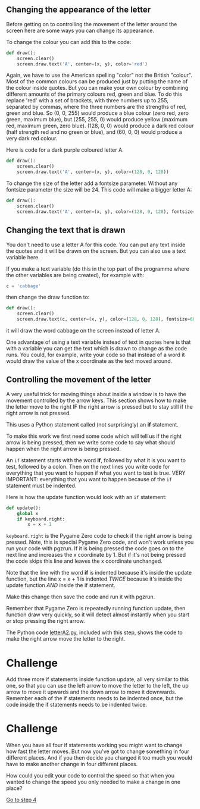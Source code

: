 Changing the appearance of the letter
-------------------------------------

Before getting on to controlling the movement of the letter around the screen here are some ways you can change its appearance.

To change the colour you can add this to the code:


```python
def draw():
    screen.clear()
    screen.draw.text('A', center=(x, y), color='red')
```

Again, we have to use the American spelling "color" not the British "colour". Most of the common colours can be produced just by putting the name of the colour inside quotes. But you can make your own colour by combining different amounts of the primary colours red, green and blue. To do this replace 'red' with a set of brackets, with three numbers up to 255, separated by commas, where the three numbers are the strengths of red, green and blue. So (0, 0, 255) would produce a blue colour (zero red, zero green, maximum blue), but (255, 255, 0) would produce yellow (maximum red, maximum green, zero blue). (128, 0, 0) would produce a dark red colour (half strength red and no green or blue), and (60, 0, 0) would produce a very dark red colour.

Here is code for a dark purple coloured letter A.

```python
def draw():
    screen.clear()
    screen.draw.text('A', center=(x, y), color=(128, 0, 128))
```

To change the size of the letter add a fontsize parameter. Without any fontsize parameter the size will be 24. This code will make a bigger letter A:

```python
def draw():
    screen.clear()
    screen.draw.text('A', center=(x, y), color=(128, 0, 128), fontsize=60)
```

Changing the text that is drawn
-------------------------------

You don't need to use a letter A for this code. You can put any text inside the quotes and it will be drawn on the screen. But you can also use a text variable here.

If you make a text variable (do this in the top part of the programme where the other variables are being created), for example with:
```python
c = 'cabbage'
```
then change the draw function to:

```python
def draw():
    screen.clear()
    screen.draw.text(c, center=(x, y), color=(128, 0, 128), fontsize=60)
```
it will draw the word cabbage on the screen instead of letter A.

One advantage of using a text variable instead of text in quotes here is that with a variable you can get the text which is drawn to change as the code runs. You could, for example, write your code so that instead of a word it would draw the value of the x coordinate as the text moved around.

Controlling the movement of the letter
--------------------------------------

A very useful trick for moving things about inside a window is to have the movement controlled by the arrow keys. This section shows how to make the letter move to the right IF the right arrow is pressed but to stay still if the right arrow is not pressed.

This uses a Python statement called (not surprisingly) an **if** statement.

To make this work we first need some code which will tell us if the right arrow is being pressed, then we write some code to say what should happen when the right arrow is being pressed.

An ```if``` statement starts with the word **if**, followed by what it is you want to test, followed by a colon. Then on the next lines you write code for everything that you want to happen if what you want to test is true. VERY IMPORTANT: everything that you want to happen because of the ```if``` statement must be indented.

Here is how the update function would look with an ```if``` statement:

```python
def update():
    global x
    if keyboard.right:
        x = x + 1
```

```keyboard.right``` is the Pygame Zero code to check if the right arrow is being pressed. Note, this is special Pygame Zero code, and won't work unless you run your code with pgzrun. If it is being pressed the code goes on to the next line and increases the x coordinate by 1. But if it's not being pressed the code skips this line and leaves the x coordinate unchanged. 

Note that the line with the word **if** is indented because it's inside the update function, but the line x = x + 1 is indented *TWICE* because it's inside the update function *AND* inside the if statement.

Make this change then save the code and run it with pgzrun.

Remember that Pygame Zero is repeatedly running function update, then function draw very quickly, so it will detect almost instantly when you start or stop pressing the right arrow.

The Python code [letterA2.py](letterA2.py), included with this step, shows the code to make the right arrow move the letter to the right.

Challenge
=========
Add three more if statements inside function update, all very similar to this one, so that you can use the left arrow to move the letter to the left, the up arrow to move it upwards and the down arrow to move it downwards. Remember each of the if statements needs to be indented once, but the code inside the if statements needs to be indented twice.

Challenge
=========
When you have all four if statements working you might want to change how fast the letter moves. But now you've got to change something in four different places. And if you then decide you changed it too much you would have to make another change in four different places. 

How could you edit your code to control the speed so that when you wanted to change the speed you only needed to make a change in one place?

[Go to step 4](../Step4-restrict_movement)
